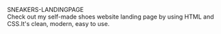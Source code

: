 SNEAKERS-LANDINGPAGE
<br>
Check out my self-made shoes website landing page by using HTML and CSS.It's clean, modern, easy to use.
